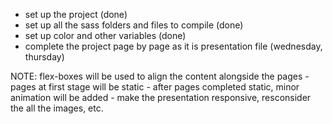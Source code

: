 - set up the project  (done) 
- set up all the sass folders and files to compile (done)
- set up color and other variables (done)
- complete the project page by page as it is presentation file (wednesday, thursday)


NOTE: flex-boxes will be used to align the content alongside the pages 
        - pages at first stage will be static 
        - after pages completed static, minor animation will be added 
        - make the presentation responsive, resconsider the all the images, etc. 